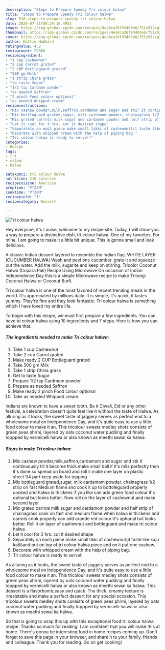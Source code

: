 ```yaml
---
description: "Steps to Prepare Speedy Tri colour halwa"
title: "Steps to Prepare Speedy Tri colour halwa"
slug: 516-steps-to-prepare-speedy-tri-colour-halwa
date: 2020-07-21T09:29:16.495Z
image: https://img-global.cpcdn.com/recipes/4ea8ca26f93403e0/751x532cq70/tri-colour-halwa-recipe-main-photo.jpg
thumbnail: https://img-global.cpcdn.com/recipes/4ea8ca26f93403e0/751x532cq70/tri-colour-halwa-recipe-main-photo.jpg
cover: https://img-global.cpcdn.com/recipes/4ea8ca26f93403e0/751x532cq70/tri-colour-halwa-recipe-main-photo.jpg
author: Hattie Hubbard
ratingvalue: 4.2
reviewcount: 29888
recipeingredient:
- "1 cup Cashewnut"
- "2 cup Carrot grated"
- "2 CUP Bottleguard grated"
- "500 gm Milk"
- "1 strip China grass"
- "to taste Sugar"
- "1/2 tsp Cardmom powder"
- "as needed Saffron"
- "2 pinch Food colour optional"
- "as needed Whipped cream"
recipeinstructions:
- "Mix cashew powder,milk,saffron,cardamom and sugar and stir it continuously till it become thick.make small ball if it&#39;s rolls perfectly then it&#39;s done.so spread on board and roll it make one layer on plastic sheet.1/4 part keep aside for topping"
- "Mix bottleguard grated,sugar, milk cardamom powder, chainagrass 1/2 strip on fast Medium flame and cook it up to bottoleguard properly cooked and halwa is thickens if you like can add green food colour it&#39;s optional but looks better. Now roll on the layer of cashewnut.and make second layer"
- "Mix grated carrots milk sugar and cardamom powder and half strip of chainagrass.cook on fast and medium flame.when halwa is thickens and carrots cook properly can add orande red colour it&#39;s optional but looks better. Roll it on layer of cashewnut and bottleguard.and make tri colour halwa"
- "Let it cool for 3 hrs. cut it desired shape"
- "Separately on each piece make small tikki of cashewnut(it taste like kaju katli)and put on top of tri colour halwa piece and on it put one cashew."
- "Decorate with whipped cream with the help of piping bag."
- "Tri colour halwa is ready to serve!!"
categories:
- Recipe
tags:
- tri
- colour
- halwa

katakunci: tri colour halwa 
nutrition: 216 calories
recipecuisine: American
preptime: "PT22M"
cooktime: "PT30M"
recipeyield: "1"
recipecategory: Dessert

---
```



![Tri colour halwa](https://img-global.cpcdn.com/recipes/4ea8ca26f93403e0/751x532cq70/tri-colour-halwa-recipe-main-photo.jpg)

Hey everyone, it's Louise, welcome to my recipe site. Today, I will show you a way to prepare a distinctive dish, tri colour halwa. One of my favorites. For mine, I am going to make it a little bit unique. This is gonna smell and look delicious.

A classic Indian dessert layered to resemble the Indian flag. WHITE LAYER (CUCUMBER HALWA) Wash and peel one cucumber. grate it and squeeze out the water. Add the milk, sugarite and keep on stirring. Tricolor Coconut Halwa (Copara Pak) Recipe Using Microwave On occasion of Indian Independence Day this is a simple Microwave recipe to make Trirangi Coconut Halwa or Coconut Burfi.

Tri colour halwa is one of the most favored of recent trending meals in the world. It's appreciated by millions daily. It is simple, it's quick, it tastes yummy. They're fine and they look fantastic. Tri colour halwa is something which I have loved my entire life.


To begin with this recipe, we must first prepare a few ingredients. You can have tri colour halwa using 10 ingredients and 7 steps. Here is how you can achieve that.

<!--inarticleads1-->

##### The ingredients needed to make Tri colour halwa:

1. Take 1 cup Cashewnut
1. Take 2 cup Carrot grated
1. Make ready 2 CUP Bottleguard grated
1. Take 500 gm Milk
1. Take 1 strip China grass
1. Get to taste Sugar
1. Prepare 1/2 tsp Cardmom powder
1. Prepare as needed Saffron
1. Make ready 2 pinch Food colour optional
1. Take as needed Whipped cream


Indians are known to have a sweet tooth. Be it Diwali, Eid or any other festival, a celebration doesn&#39;t quite feel like it without the taste of Halwa. As alluring as it looks, the sweet taste of jaggery serves as perfect end to a wholesome meal on Independence Day, and it&#39;s quite easy to use a little food colour to make it an. This tricolour sweets medley shots consists of green peas phirni, layered by oats coconut water pudding and finally toppped by vermicelli halwa or also known as meethi sewai ka halwa. 

<!--inarticleads2-->

##### Steps to make Tri colour halwa:

1. Mix cashew powder,milk,saffron,cardamom and sugar and stir it continuously till it become thick.make small ball if it&#39;s rolls perfectly then it&#39;s done.so spread on board and roll it make one layer on plastic sheet.1/4 part keep aside for topping
1. Mix bottleguard grated,sugar, milk cardamom powder, chainagrass 1/2 strip on fast Medium flame and cook it up to bottoleguard properly cooked and halwa is thickens if you like can add green food colour it&#39;s optional but looks better. Now roll on the layer of cashewnut.and make second layer
1. Mix grated carrots milk sugar and cardamom powder and half strip of chainagrass.cook on fast and medium flame.when halwa is thickens and carrots cook properly can add orande red colour it&#39;s optional but looks better. Roll it on layer of cashewnut and bottleguard.and make tri colour halwa
1. Let it cool for 3 hrs. cut it desired shape
1. Separately on each piece make small tikki of cashewnut(it taste like kaju katli)and put on top of tri colour halwa piece and on it put one cashew.
1. Decorate with whipped cream with the help of piping bag.
1. Tri colour halwa is ready to serve!!


As alluring as it looks, the sweet taste of jaggery serves as perfect end to a wholesome meal on Independence Day, and it&#39;s quite easy to use a little food colour to make it an. This tricolour sweets medley shots consists of green peas phirni, layered by oats coconut water pudding and finally toppped by vermicelli halwa or also known as meethi sewai ka halwa. This dessert is a flavorbomb,easy and quick. The thick, creamy texture is irresistable and make a perfect dessert for any special occasion. This tricolour sweets medley shots consists of green peas phirni, layered by oats coconut water pudding and finally toppped by vermicelli halwa or also known as meethi sewai ka halwa. 

So that is going to wrap this up with this exceptional food tri colour halwa recipe. Thanks so much for reading. I am confident that you will make this at home. There's gonna be interesting food in home recipes coming up. Don't forget to save this page in your browser, and share it to your family, friends and colleague. Thank you for reading. Go on get cooking!
